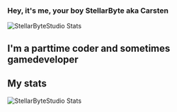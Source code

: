 ### Hey, it's me, your boy StellarByte aka Carsten
<img align="center" alt="StellarByteStudio Stats" src="https://github-readme-stats.vercel.app/api/pin/?username=StellarByteStudios&repo=github-readme-stats">

## I'm a parttime coder and sometimes gamedeveloper


## My stats
<img align="center" alt="StellarByteStudio Stats" src="https://github-readme-stats.vercel.app/api?username=StellarByteStudios&show_icons=true&count_private=true&theme=tokyonight">